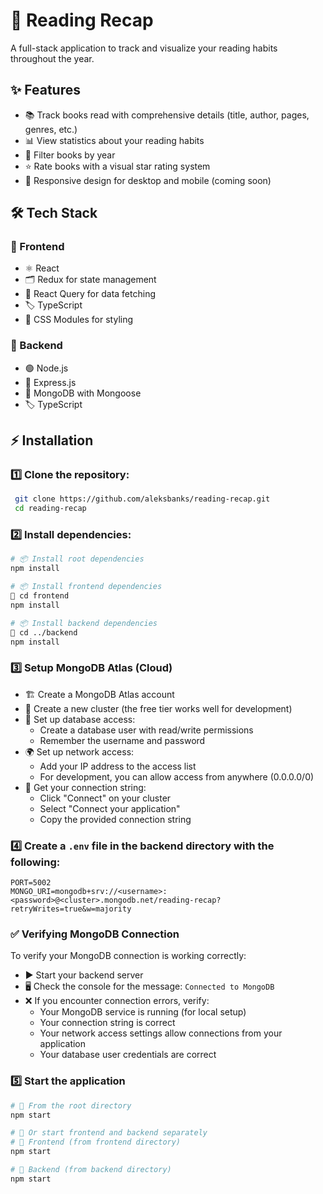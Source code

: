 # 📖 Reading Recap

A full-stack application to track and visualize your reading habits throughout the year.

## ✨ Features

- 📚 Track books read with comprehensive details (title, author, pages, genres, etc.)
- 📊 View statistics about your reading habits
- 📅 Filter books by year
- ⭐ Rate books with a visual star rating system
- 📱 Responsive design for desktop and mobile (coming soon)

## 🛠️ Tech Stack

### 🎨 Frontend

- ⚛️ React
- 🗂️ Redux for state management
- 🔄 React Query for data fetching
- 🏷️ TypeScript
- 🎨 CSS Modules for styling

### 🔧 Backend

- 🟢 Node.js
- 🚀 Express.js
- 🍃 MongoDB with Mongoose
- 🏷️ TypeScript

## ⚡ Installation

### 1️⃣ Clone the repository:

```bash
 git clone https://github.com/aleksbanks/reading-recap.git
 cd reading-recap
```

### 2️⃣ Install dependencies:

```bash
# 📦 Install root dependencies
npm install

# 📦 Install frontend dependencies
📂 cd frontend
npm install

# 📦 Install backend dependencies
📂 cd ../backend
npm install
```

### 3️⃣ Setup MongoDB Atlas (Cloud)

- 🏗️ Create a MongoDB Atlas account
- 🚀 Create a new cluster (the free tier works well for development)
- 🔑 Set up database access:
  - Create a database user with read/write permissions
  - Remember the username and password
- 🌍 Set up network access:
  - Add your IP address to the access list
  - For development, you can allow access from anywhere (0.0.0.0/0)
- 🔗 Get your connection string:
  - Click "Connect" on your cluster
  - Select "Connect your application"
  - Copy the provided connection string

### 4️⃣ Create a `.env` file in the backend directory with the following:

```
PORT=5002
MONGO_URI=mongodb+srv://<username>:<password>@<cluster>.mongodb.net/reading-recap?retryWrites=true&w=majority
```

### ✅ Verifying MongoDB Connection

To verify your MongoDB connection is working correctly:

- ▶️ Start your backend server
- 🖥️ Check the console for the message: `Connected to MongoDB`
- ❌ If you encounter connection errors, verify:
  - Your MongoDB service is running (for local setup)
  - Your connection string is correct
  - Your network access settings allow connections from your application
  - Your database user credentials are correct

### 5️⃣ Start the application

```bash
# 🚀 From the root directory
npm start

# 🚀 Or start frontend and backend separately
# 📂 Frontend (from frontend directory)
npm start

# 📂 Backend (from backend directory)
npm start
```
